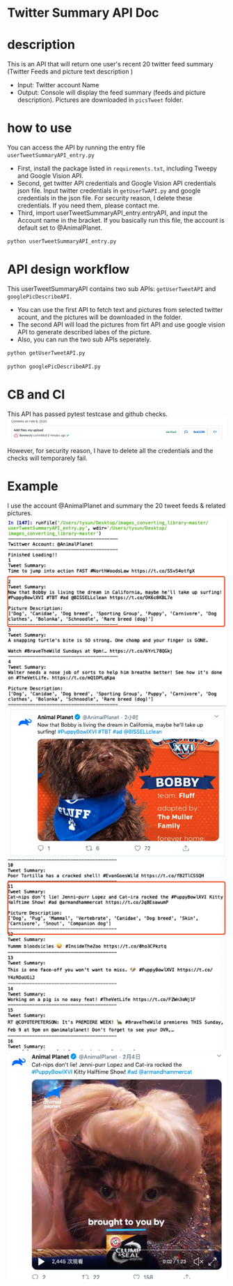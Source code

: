 # Twitter Summary API Doc

# description
This is an API that will return one user's recent 20 twitter feed summary (Twitter Feeds and picture text description )
 - Input: Twitter account Name
 - Output: Console will display the feed summary (feeds and picture description). Pictures are downloaded in ```picsTweet``` folder.
 
# how to use
You can access the API by running the entry file ```userTweetSummaryAPI_entry.py``` 
- First, install the package listed in ```requirements.txt```, including Tweepy and Google Vision API.
- Second, get twitter API credentials and Google Vision API credentials json file. Input twitter credentials in ```getUserTwAPI.py``` and google credentials in the json file. For security reason, I delete these credentials. If you need them, please contact me. 
- Third, import userTweetSummaryAPI_entry.entryAPI, and input the Account name in the bracket. If you basically run this file, the account is default set to @AnimalPlanet.
```python
python userTweetSummaryAPI_entry.py
```

# API design workflow
This userTweetSummaryAPI contains two sub APIs:  ```getUserTweetAPI``` and ```googlePicDescribeAPI```.
- You can use the first API to fetch text and pictures from selected twitter acount, and the pictures will be downloaded in the folder.
- The second API will load the pictures from firt API and use google vision API to generate described labes of the picture. 
- Also, you can run the two sub APIs seperately.


```python
python getUserTweetAPI.py
```
```python
python googlePicDescribeAPI.py
```

# CB and CI
This API has passed pytest testcase and github checks.
![image](https://github.com/BUEC500C1/twitter-summarizer-Bonniesty/blob/master/examplePic/CBCI.png)

However, for security reason, I have to delete all the credentials and the checks will temporarely fail.  

# Example
I use the account @AnimalPlanet and summary the 20 tweet feeds & related pictures.
![image](https://github.com/BUEC500C1/twitter-summarizer-Bonniesty/blob/master/examplePic/summary01.png)
![image](https://github.com/BUEC500C1/twitter-summarizer-Bonniesty/blob/master/examplePic/pic1.png)
![image](https://github.com/BUEC500C1/twitter-summarizer-Bonniesty/blob/master/examplePic/summary02.png)
![image](https://github.com/BUEC500C1/twitter-summarizer-Bonniesty/blob/master/examplePic/pic2.png)
